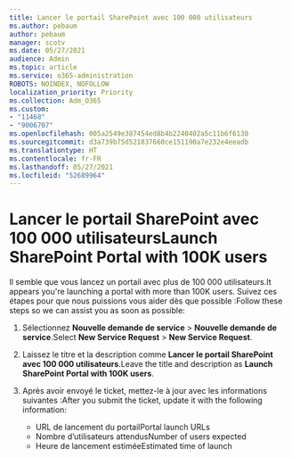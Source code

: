 ```yaml
---
title: Lancer le portail SharePoint avec 100 000 utilisateurs
ms.author: pebaum
author: pebaum
manager: scotv
ms.date: 05/27/2021
audience: Admin
ms.topic: article
ms.service: o365-administration
ROBOTS: NOINDEX, NOFOLLOW
localization_priority: Priority
ms.collection: Adm_O365
ms.custom:
- "11468"
- "9006707"
ms.openlocfilehash: 005a2549e387454ed8b4b2240402a5c11b6f6130
ms.sourcegitcommit: d3a739b75d521837660ce151190a7e232e4eeadb
ms.translationtype: HT
ms.contentlocale: fr-FR
ms.lasthandoff: 05/27/2021
ms.locfileid: "52689964"
---
```

# <a name="launch-sharepoint-portal-with-100k-users"></a><span data-ttu-id="37fa4-102">Lancer le portail SharePoint avec 100 000 utilisateurs</span><span class="sxs-lookup"><span data-stu-id="37fa4-102">Launch SharePoint Portal with 100K users</span></span>

<span data-ttu-id="37fa4-103">Il semble que vous lancez un portail avec plus de 100 000 utilisateurs.</span><span class="sxs-lookup"><span data-stu-id="37fa4-103">It appears you're launching a portal with more than 100K users.</span></span> <span data-ttu-id="37fa4-104">Suivez ces étapes pour que nous puissions vous aider dès que possible :</span><span class="sxs-lookup"><span data-stu-id="37fa4-104">Follow these steps so we can assist you as soon as possible:</span></span>

1. <span data-ttu-id="37fa4-105">Sélectionnez **Nouvelle demande de service** > **Nouvelle demande de service**.</span><span class="sxs-lookup"><span data-stu-id="37fa4-105">Select **New Service Request** > **New Service Request**.</span></span>

1. <span data-ttu-id="37fa4-106">Laissez le titre et la description comme **Lancer le portail SharePoint avec 100 000 utilisateurs**.</span><span class="sxs-lookup"><span data-stu-id="37fa4-106">Leave the title and description as **Launch SharePoint Portal with 100K users**.</span></span>

1. <span data-ttu-id="37fa4-107">Après avoir envoyé le ticket, mettez-le à jour avec les informations suivantes :</span><span class="sxs-lookup"><span data-stu-id="37fa4-107">After you submit the ticket, update it with the following information:</span></span>

    - <span data-ttu-id="37fa4-108">URL de lancement du portail</span><span class="sxs-lookup"><span data-stu-id="37fa4-108">Portal launch URLs</span></span> 
    - <span data-ttu-id="37fa4-109">Nombre d’utilisateurs attendus</span><span class="sxs-lookup"><span data-stu-id="37fa4-109">Number of users expected</span></span> 
    - <span data-ttu-id="37fa4-110">Heure de lancement estimée</span><span class="sxs-lookup"><span data-stu-id="37fa4-110">Estimated time of launch</span></span> 
